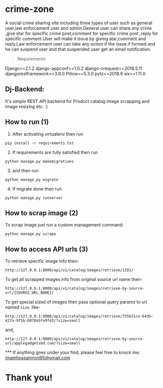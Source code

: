 # crime-zone
A social crime sharing site including three types of user such as general user,law enforcement user and admin.General user can share any crime ,give star for specific crime post,comment  for specific crime post ,reply for specific comment.User will make it issue by giving star,comment and reply.Law enforcement user can  take any action if the issue if formed and he can suspend user and that suspended user get an email notification.

>Requirements

Django==2.1.2
django-appconf==1.0.2
django-crequest==2018.5.11
djangorestframework==3.9.0
Pillow==5.3.0
pytz==2018.6
six==1.11.0


## Dj-Backend:
It's simple REST API backend for Product catalog image scrapping and image resizing etc. :)

## How to run (1)
1. After activating virtualenv then run

 ```pip install -r requirements.txt```

2. If requirements are fully satisfied then run

```python manage.py makemigrations```

3. and then run 

```python manage.py migrate```

4. If migrate done then run 

```python manage.py runserver```



## How to scrap image  (2)
 To scrap image just run a custom management command:

``python manage.py scrape``

## How to access API urls (3)
 To retrieve specific image info then-

```http://127.0.0.1:8000/api/v1/catalog/images/retrieve/{ID}/```

To get all scrapped images info from original source url name then-

```http://127.0.0.1:8000/api/v1/catalog/images/retrieve-by-source-url/{SOURCE_URL_NAME}/```

To get special sized of images then pass optional query params to url named `size`. like-

```http://127.0.0.1:8000/api/v1/catalog/images/retrieve/755b31ce-643b-427a-9f5b-0870a5fe9f43/?size=small```

and,

```http://127.0.0.1:8000/api/v1/catalog/images/retrieve-by-source-url/applegadgetsbd.com/?size=small```

*** If anything goes under your find, please feel free to knock me: imamhossainroni95@gmail.com


# Thank you!
